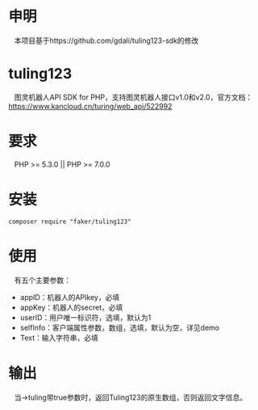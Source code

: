 # 申明
    本项目基于https://github.com/gdali/tuling123-sdk的修改
# tuling123
    图灵机器人API SDK for PHP，支持图灵机器人接口v1.0和v2.0，官方文档：https://www.kancloud.cn/turing/web_api/522992
# 要求
    PHP >= 5.3.0 || PHP >= 7.0.0
# 安装
    composer require "faker/tuling123"
# 使用
    有五个主要参数：
*  appID：机器人的APIkey，必填
*  appKey：机器人的secret，必填
*  userID：用户唯一标识符，选填，默认为1
*  selfInfo：客户端属性参数，数组，选填，默认为空，详见demo
*  Text：输入字符串，必填
# 输出
    当->tuling带true参数时，返回Tuling123的原生数组，否则返回文字信息。

